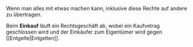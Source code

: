 Wenn man alles mit etwas machen kann, inklusive diese Rechte auf andere zu übertragen.

Beim **Einkauf** läuft ein Rechtsgeschäft ab, wobei ein Kaufvetrag geschlossen wird und der Einkäufer zum Eigentümer wird gegen [[Entgelte|Entgelten]].